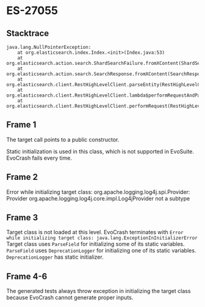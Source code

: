 # ES-27055

## Stacktrace

```
java.lang.NullPointerException:
    at org.elasticsearch.index.Index.<init>(Index.java:53)
    at org.elasticsearch.action.search.ShardSearchFailure.fromXContent(ShardSearchFailure.java:213)
    at org.elasticsearch.action.search.SearchResponse.fromXContent(SearchResponse.java:297)
    at org.elasticsearch.client.RestHighLevelClient.parseEntity(RestHighLevelClient.java:505)
    at org.elasticsearch.client.RestHighLevelClient.lambda$performRequestAndParseEntity$2(RestHighLevelClient.java:361)
    at org.elasticsearch.client.RestHighLevelClient.performRequest(RestHighLevelClient.java:392)
```
## Frame 1
The target call points to a public constructor.

Static initialization is used in this class, which is not supported in EvoSuite. EvoCrash fails every time.
## Frame 2
Error while initializing target class: org.apache.logging.log4j.spi.Provider: Provider org.apache.logging.log4j.core.impl.Log4jProvider not a subtype
## Frame 3
Target class is not loaded at this level. EvoCrash terminates with `Error while initializing target class: java.lang.ExceptionInInitializerError`
Target class uses `ParseField` for initializing some of its static variables. `ParseField` uses `DeprecationLogger` for initializing one of its static variables.
`DeprecationLogger` has static initializer.
## Frame 4-6
The generated tests always throw exception in initializing the target class because EvoCrash cannot generate proper inputs.
